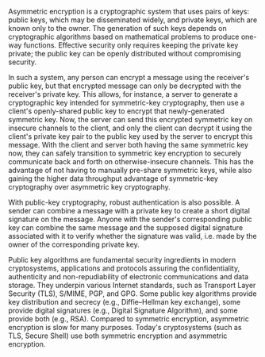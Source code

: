 Asymmetric encryption is a cryptographic system that uses pairs of keys: public keys, which may be disseminated widely, and private keys, which are known only to the owner. The generation of such keys depends on cryptographic algorithms based on mathematical problems to produce one-way functions. Effective security only requires keeping the private key private; the public key can be openly distributed without compromising security.

In such a system, any person can encrypt a message using the receiver's public key, but that encrypted message can only be decrypted with the receiver's private key. This allows, for instance, a server to generate a cryptographic key intended for symmetric-key cryptography, then use a client's openly-shared public key to encrypt that newly-generated symmetric key. Now, the server can send this encrypted symmetric key on insecure channels to the client, and only the client can decrypt it using the client's private key pair to the public key used by the server to encrypt this message. With the client and server both having the same symmetric key now, they can safely transition to symmetric key encryption to securely communicate back and forth on otherwise-insecure channels. This has the advantage of not having to manually pre-share symmetric keys, while also gaining the higher data throughput advantage of symmetric-key cryptography over asymmetric key cryptography.

With public-key cryptography, robust authentication is also possible. A sender can combine a message with a private key to create a short digital signature on the message. Anyone with the sender's corresponding public key can combine the same message and the supposed digital signature associated with it to verify whether the signature was valid, i.e. made by the owner of the corresponding private key.

Public key algorithms are fundamental security ingredients in modern cryptosystems, applications and protocols assuring the confidentiality, authenticity and non-repudiability of electronic communications and data storage. They underpin various Internet standards, such as Transport Layer Security (TLS), S/MIME, PGP, and GPG. Some public key algorithms provide key distribution and secrecy (e.g., Diffie–Hellman key exchange), some provide digital signatures (e.g., Digital Signature Algorithm), and some provide both (e.g., RSA). Compared to symmetric encryption, asymmetric encryption is slow for many purposes. Today's cryptosystems (such as TLS, Secure Shell) use both symmetric encryption and asymmetric encryption.